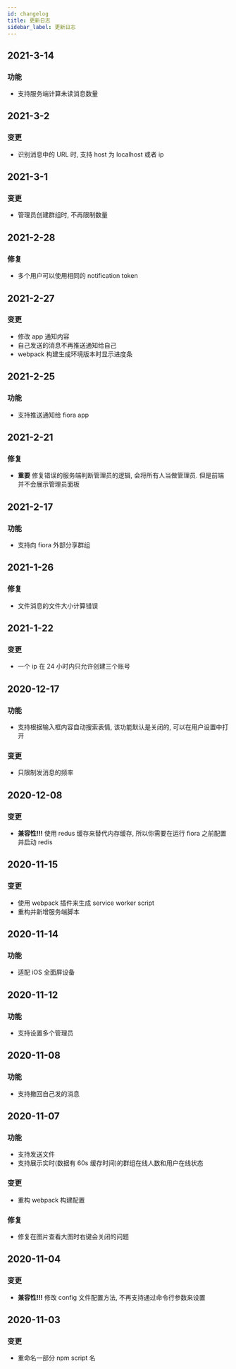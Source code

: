 ```yaml
---
id: changelog
title: 更新日志
sidebar_label: 更新日志
---
```


## 2021-3-14

### 功能

-   支持服务端计算未读消息数量

## 2021-3-2

### 变更

-   识别消息中的 URL 时, 支持 host 为 localhost 或者 ip

## 2021-3-1

### 变更

-   管理员创建群组时, 不再限制数量

## 2021-2-28

### 修复

-   多个用户可以使用相同的 notification token

## 2021-2-27

### 变更

-   修改 app 通知内容
-   自己发送的消息不再推送通知给自己
-   webpack 构建生成环境版本时显示进度条

## 2021-2-25

### 功能

-   支持推送通知给 fiora app

## 2021-2-21

### 修复

-   **重要** 修复错误的服务端判断管理员的逻辑, 会将所有人当做管理员. 但是前端并不会展示管理员面板

## 2021-2-17

### 功能

-   支持向 fiora 外部分享群组

## 2021-1-26

### 修复

-   文件消息的文件大小计算错误

## 2021-1-22

### 变更

-   一个 ip 在 24 小时内只允许创建三个账号

## 2020-12-17

### 功能

-   支持根据输入框内容自动搜索表情, 该功能默认是关闭的, 可以在用户设置中打开

### 变更

-   只限制发消息的频率

## 2020-12-08

### 变更

-   **兼容性!!!** 使用 redus 缓存来替代内存缓存, 所以你需要在运行 fiora 之前配置并启动 redis

## 2020-11-15

### 变更

-   使用 webpack 插件来生成 service worker script
-   重构并新增服务端脚本

## 2020-11-14

### 功能

-   适配 iOS 全面屏设备

## 2020-11-12

### 功能

-   支持设置多个管理员

## 2020-11-08

### 功能

-   支持撤回自己发的消息

## 2020-11-07

### 功能

-   支持发送文件
-   支持展示实时(数据有 60s 缓存时间)的群组在线人数和用户在线状态

### 变更

-   重构 webpack 构建配置

### 修复

-   修复在图片查看大图时右键会关闭的问题

## 2020-11-04

### 变更

-   **兼容性!!!** 修改 config 文件配置方法, 不再支持通过命令行参数来设置

## 2020-11-03

### 变更

-   重命名一部分 npm script 名
